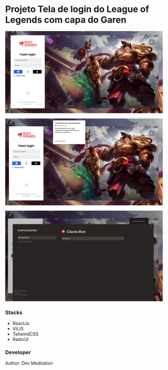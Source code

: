 # Projeto Tela de login do League of Legends com capa do Garen

![screen](./public/noproject/screen_1.png)

![screen2](./public/noproject/screen_2.png)

![screen2](./public/noproject/screen_3.png)


### Stacks 

- ReactJs
- VitJS
- TailwindCSS
- RadixUI

### Developer

Author: Dev Meditation

